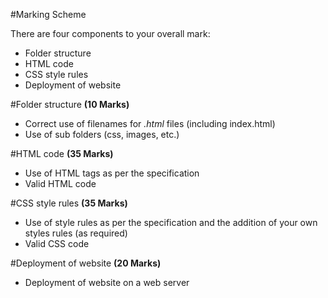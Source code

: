 #Marking Scheme

There are four components to your overall mark:

- Folder structure
- HTML code
- CSS style rules
- Deployment of website

#Folder structure **(10 Marks)**
- Correct use of filenames for *.html* files (including index.html)
- Use of sub folders (css, images, etc.)

#HTML code  **(35 Marks)**

- Use of HTML tags as per the specification
- Valid HTML code

#CSS style rules  **(35 Marks)**
- Use of style rules as per the specification and the addition of your own styles rules (as required)
- Valid CSS code

#Deployment of website **(20 Marks)**

- Deployment of website on a web server 
